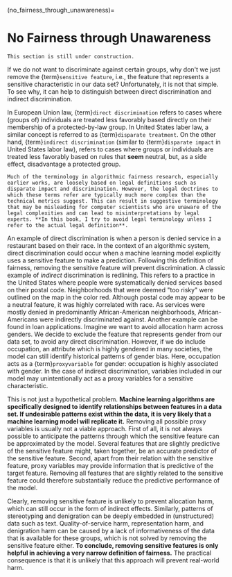 (no_fairness_through_unawareness)=
# No Fairness through Unawareness

```{warning}
This section is still under construction.
```

If we do not want to discriminate against certain groups, why don't we just remove the {term}`sensitive feature`, i.e., the feature that represents a sensitive characteristic in our data set? Unfortunately, it is not that simple. To see why, it can help to distinguish between direct discrimination and indirect discrimination.

In European Union law, {term}`direct discrimination` refers to cases where (groups of) individuals are treated less favorably based directly on their membership of a protected-by-law group. In United States laber law, a similar concept is referred to as {term}`disparate treatment`. On the other hand, {term}`indirect discrimination` (similar to {term}`disparate impact` in United States labor law), refers to cases where groups or individuals are treated less favorably based on rules that **seem** neutral, but, as a side effect, disadvantage a protected group.

```{caution}
Much of the terminology in algorithmic fairness research, especially earlier works, are loosely based on legal definitions such as disparate impact and discrimination. However, the legal doctrines to which these terms refer are typically much more complex than the technical metrics suggest. This can result in suggestive terminology that may be misleading for computer scientists who are unaware of the legal complexities and can lead to misinterpretations by legal experts. **In this book, I try to avoid legal terminology unless I refer to the actual legal definition**.
```

An example of direct discrimination is when a person is denied service in a restaurant based on their race. In the context of an algorithmic system, direct discrimination could occur when a machine learning model explicitly uses a sensitive feature to make a prediction. Following this definition of fairness, removing the sensitive feature will prevent discrimination. A classic example of *indirect* discrimination is redlining. This refers to a practice in the United States where people were systematically denied services based on their postal code. Neighborhoods that were deemed "too risky" were outlined on the map in the color red. Although postal code may appear to be a neutral feature, it was highly correlated with race. As services were mostly denied in predominantly African-American neighborhoods, African-Americans were indirectly discriminated against. Another example can be found in loan applications. Imagine we want to avoid allocation harm across genders. We decide to exclude the feature that represents gender from our data set, to avoid any direct discrimination. However, if we do include occupation, an attribute which is highly gendered in many societies, the model can still identify historical patterns of gender bias. Here, occupation acts as a {term}`proxyvariable` for gender: occupation is highly associated with gender. In the case of indirect discrimination, variables included in our model may unintentionally act as a proxy variables for a sensitive characteristic. 

This is not just a hypothetical problem. **Machine learning algorithms are specifically designed to identify relationships between features in a data set. If undesirable patterns exist within the data, it is very likely that a machine learning model will replicate it.** Removing all possible proxy variables is usually not a viable approach. First of all, it is not always possible to anticipate the patterns through which the sensitive feature can be approximated by the model. Several features that are slightly predictive of the sensitive feature might, taken together, be an accurate predictor of the sensitive feature. Second, apart from their relation with the sensitive feature, proxy variables may provide information that is predictive of the target feature. Removing all features that are slightly related to the sensitive feature could therefore substantially reduce the predictive performance of the model.

Clearly, removing sensitive feature is unlikely to prevent allocation harm, which can still occur in the form of indirect effects. Similarly, patterns of stereotyping and denigration can be deeply embedded in (unstructured) data such as text. Quality-of-service harm, representation harm, and denigration harm can be caused by a lack of informativeness of the data that is available for these groups, which is not solved by removing the sensitive feature either. **To conclude, removing sensitive features is only helpful in achieving a very narrow definition of fairness.** The practical consequence is that it is unlikely that this approach will prevent real-world harm.
